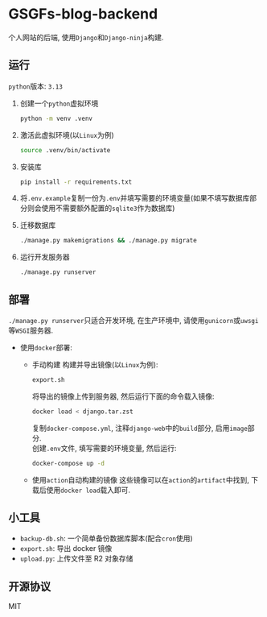 # GSGFs-blog-backend

个人网站的后端, 使用`Django`和`Django-ninja`构建.

## 运行

`python`版本: `3.13`

1. 创建一个`python`虚拟环境

   ```bash
   python -m venv .venv
   ```

2. 激活此虚拟环境(以`Linux`为例)

   ```bash
   source .venv/bin/activate
   ```

3. 安装库

   ```bash
   pip install -r requirements.txt
   ```

4. 将`.env.example`复制一份为`.env`并填写需要的环境变量(如果不填写数据库部分则会使用不需要额外配置的`sqlite3`作为数据库)

5. 迁移数据库

   ```bash
   ./manage.py makemigrations && ./manage.py migrate
   ```

6. 运行开发服务器

   ```bash
   ./manage.py runserver
   ```

## 部署

`./manage.py runserver`只适合开发环境, 在生产环境中, 请使用`gunicorn`或`uwsgi`等`WSGI`服务器.

- 使用`docker`部署:

  - 手动构建
    构建并导出镜像(以`Linux`为例):

    ```bash
    export.sh
    ```

    将导出的镜像上传到服务器, 然后运行下面的命令载入镜像:

    ```bash
    docker load < django.tar.zst
    ```

    复制`docker-compose.yml`, 注释`django-web`中的`build`部分, 启用`image`部分.  
     创建`.env`文件, 填写需要的环境变量, 然后运行:

    ```bash
    docker-compose up -d
    ```

  - 使用`action`自动构建的镜像
    这些镜像可以在`action`的`artifact`中找到, 下载后使用`docker load`载入即可.

## 小工具

- `backup-db.sh`: 一个简单备份数据库脚本(配合`cron`使用)
- `export.sh`: 导出 docker 镜像
- `upload.py`: 上传文件至 R2 对象存储

## 开源协议

MIT
